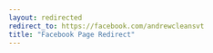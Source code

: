 ```yaml
---
layout: redirected
redirect_to: https://facebook.com/andrewcleansvt
title: "Facebook Page Redirect"
---
```

